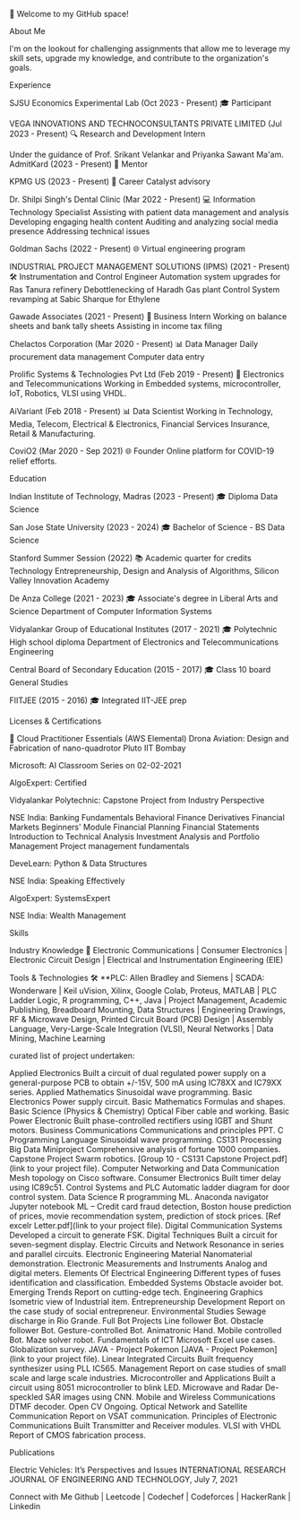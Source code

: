 🚀 Welcome to my GitHub space!

About Me

I'm on the lookout for challenging assignments that allow me to leverage my skill sets, upgrade my knowledge, and contribute to the organization's goals.

Experience

SJSU Economics Experimental Lab (Oct 2023 - Present)
🎓 Participant

VEGA INNOVATIONS AND TECHNOCONSULTANTS PRIVATE LIMITED (Jul 2023 - Present)
🔍 Research and Development Intern

Under the guidance of Prof. Srikant Velankar and Priyanka Sawant Ma'am.
AdmitKard (2023 - Present)
🚀 Mentor

KPMG US (2023 - Present)
💼 Career Catalyst advisory

Dr. Shilpi Singh's Dental Clinic (Mar 2022 - Present)
💻 Information Technology Specialist
Assisting with patient data management and analysis
Developing engaging health content
Auditing and analyzing social media presence
Addressing technical issues

Goldman Sachs (2022 - Present)
🌐 Virtual engineering program

INDUSTRIAL PROJECT MANAGEMENT SOLUTIONS (IPMS) (2021 - Present)
🛠️ Instrumentation and Control Engineer
Automation system upgrades for Ras Tanura refinery
Debottlenecking of Haradh Gas plant
Control System revamping at Sabic Sharque for Ethylene

Gawade Associates (2021 - Present)
💼 Business Intern
Working on balance sheets and bank tally sheets
Assisting in income tax filing

Chelactos Corporation (Mar 2020 - Present)
📊 Data Manager
Daily procurement data management
Computer data entry

Prolific Systems & Technologies Pvt Ltd (Feb 2019 - Present)
🔧 Electronics and Telecommunications
Working in Embedded systems, microcontroller, IoT, Robotics, VLSI using VHDL.

AiVariant (Feb 2018 - Present)
📊 Data Scientist
Working in Technology, Media, Telecom, Electrical & Electronics, Financial Services Insurance, Retail & Manufacturing.

CoviO2 (Mar 2020 - Sep 2021)
🌐 Founder
Online platform for COVID-19 relief efforts.

Education

Indian Institute of Technology, Madras (2023 - Present)
🎓 Diploma Data Science

San Jose State University (2023 - 2024)
🎓 Bachelor of Science - BS Data Science

Stanford Summer Session (2022)
📚 Academic quarter for credits
Technology Entrepreneurship, Design and Analysis of Algorithms, Silicon Valley Innovation Academy

De Anza College (2021 - 2023)
🎓 Associate's degree in Liberal Arts and Science
Department of Computer Information Systems

Vidyalankar Group of Educational Institutes (2017 - 2021)
🎓 Polytechnic High school diploma
Department of Electronics and Telecommunications Engineering

Central Board of Secondary Education (2015 - 2017)
🎓 Class 10 board General Studies

FIITJEE (2015 - 2016)
🎓 Integrated IIT-JEE prep

Licenses & Certifications

🔐 Cloud Practitioner Essentials (AWS Elemental)
Drona Aviation: Design and Fabrication of nano-quadrotor Pluto IIT Bombay

Microsoft: AI Classroom Series on 02-02-2021

AlgoExpert: Certified

Vidyalankar Polytechnic: Capstone Project from Industry Perspective

NSE India:
Banking Fundamentals
Behavioral Finance
Derivatives
Financial Markets Beginners' Module
Financial Planning
Financial Statements
Introduction to Technical Analysis
Investment Analysis and Portfolio Management
Project management fundamentals

DeveLearn: Python & Data Structures

NSE India: Speaking Effectively

AlgoExpert: SystemsExpert

NSE India: Wealth Management

Skills

Industry Knowledge
🔌 Electronic Communications | Consumer Electronics | Electronic Circuit Design | Electrical and Instrumentation Engineering (EIE)

Tools & Technologies
🛠️ **PLC: Allen Bradley and Siemens | SCADA: Wonderware | Keil uVision, Xilinx, Google Colab, Proteus, MATLAB | PLC Ladder Logic, R programming, C++, Java | Project Management, Academic Publishing, Breadboard Mounting, Data Structures | Engineering Drawings, RF & Microwave Design, Printed Circuit Board (PCB) Design | Assembly Language, Very-Large-Scale Integration (VLSI), Neural Networks | Data Mining, Machine Learning

curated list of project undertaken:

Applied Electronics
Built a circuit of dual regulated power supply on a general-purpose PCB to obtain +/-15V, 500 mA using IC78XX and IC79XX series.
Applied Mathematics
Sinusoidal wave programming.
Basic Electronics
Power supply circuit.
Basic Mathematics
Formulas and shapes.
Basic Science (Physics & Chemistry)
Optical Fiber cable and working.
Basic Power Electronic
Built phase-controlled rectifiers using IGBT and Shunt motors.
Business Communications
Communications and principles PPT.
C Programming Language
Sinusoidal wave programming.
CS131 Processing Big Data Miniproject
Comprehensive analysis of fortune 1000 companies.
Capstone Project
Swarm robotics.
[Group 10 - CS131 Capstone Project.pdf](link to your project file).
Computer Networking and Data Communication
Mesh topology on Cisco software.
Consumer Electronics
Built timer delay using IC89c51.
Control Systems and PLC
Automatic ladder diagram for door control system.
Data Science
R programming ML.
Anaconda navigator Jupyter notebook ML – Credit card fraud detection, Boston house prediction of prices, movie recommendation system, prediction of stock prices.
[Ref excelr Letter.pdf](link to your project file).
Digital Communication Systems
Developed a circuit to generate FSK.
Digital Techniques
Built a circuit for seven-segment display.
Electric Circuits and Network
Resonance in series and parallel circuits.
Electronic Engineering Material
Nanomaterial demonstration.
Electronic Measurements and Instruments
Analog and digital meters.
Elements Of Electrical Engineering
Different types of fuses identification and classification.
Embedded Systems
Obstacle avoider bot.
Emerging Trends
Report on cutting-edge tech.
Engineering Graphics
Isometric view of Industrial item.
Entrepreneurship Development
Report on the case study of social entrepreneur.
Environmental Studies
Sewage discharge in Rio Grande.
Full Bot Projects
Line follower Bot.
Obstacle follower Bot.
Gesture-controlled Bot.
Animatronic Hand.
Mobile controlled Bot.
Maze solver robot.
Fundamentals of ICT
Microsoft Excel use cases.
Globalization survey.
JAVA - Project Pokemon
[JAVA - Project Pokemon](link to your project file).
Linear Integrated Circuits
Built frequency synthesizer using PLL IC565.
Management
Report on case studies of small scale and large scale industries.
Microcontroller and Applications
Built a circuit using 8051 microcontroller to blink LED.
Microwave and Radar
De-speckled SAR images using CNN.
Mobile and Wireless Communications
DTMF decoder.
Open CV
Ongoing.
Optical Network and Satellite Communication
Report on VSAT communication.
Principles of Electronic Communications
Built Transmitter and Receiver modules.
VLSI with VHDL
Report of CMOS fabrication process.

Publications

Electric Vehicles: It’s Perspectives and Issues
INTERNATIONAL RESEARCH JOURNAL OF ENGINEERING AND TECHNOLOGY, July 7, 2021

Connect with Me
Github | Leetcode | Codechef | Codeforces | HackerRank | Linkedin
